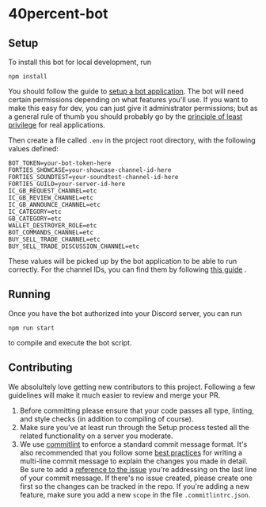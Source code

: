 # 40percent-bot

## Setup

To install this bot for local development, run

`npm install`

You should follow the guide to
[setup a bot application](https://discordjs.guide/preparations/setting-up-a-bot-application.html#creating-your-bot).
The bot will need certain permissions depending on what features you'll use.
If you want to make this easy for dev, you can just give it administrator permissions;
but as a general rule of thumb you should probably go by the
[principle of least privilege](https://en.wikipedia.org/wiki/Principle_of_least_privilege) for
real applications.

Then create a file called `.env` in the project root directory, with the following values defined:

```
BOT_TOKEN=your-bot-token-here
FORTIES_SHOWCASE=your-showcase-channel-id-here
FORTIES_SOUNDTEST=your-soundtest-channel-id-here
FORTIES_GUILD=your-server-id-here
IC_GB_REQUEST_CHANNEL=etc
IC_GB_REVIEW_CHANNEL=etc
IC_GB_ANNOUNCE_CHANNEL=etc
IC_CATEGORY=etc
GB_CATEGORY=etc
WALLET_DESTROYER_ROLE=etc
BOT_COMMANDS_CHANNEL=etc
BUY_SELL_TRADE_CHANNEL=etc
BUY_SELL_TRADE_DISCUSSION_CHANNEL=etc
```

These values will be picked up by the bot application to be able to run correctly.
For the channel IDs, you can find them by following
[this guide](https://support.discord.com/hc/en-us/articles/206346498-Where-can-I-find-my-User-Server-Message-ID-)
.

## Running

Once you have the bot authorized into your Discord server, you can run

`npm run start`

to compile and execute the bot script.

## Contributing

We absolultely love getting new contributors to this project.
Following a few guidelines will make it much easier to review and merge your PR.

1. Before committing please ensure that your code passes all type, linting, and style checks (in addition to compiling of course).
2. Make sure you've at least run through the Setup process tested all the related functionality on a server you moderate.
3. We use [commitlint](https://github.com/conventional-changelog/commitlint) to enforce a standard commit message format.
   It's also recommended that you follow some [best practices](https://chris.beams.io/posts/git-commit/) for writing a multi-line commit message to explain the changes you made in detail.
   Be sure to add a [reference to the issue](https://docs.github.com/en/free-pro-team@latest/github/managing-your-work-on-github/linking-a-pull-request-to-an-issue) you're addressing on the last line of your commit message.
   If there's no issue created, please create one first so the changes can be tracked in the repo.
   If you're adding a new feature, make sure you add a new `scope` in the file `.commitlintrc.json`.
